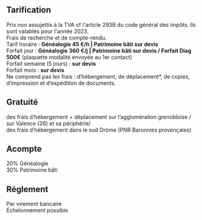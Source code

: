 ## Tarification
Prix non assujettis à la TVA cf l'article 293B du code général des impôts. Ils sont valables pour l'année 2023.  
Frais de recherche et de compte-rendu.  
Tarif horaire : **Généalogie 45 €/h | Patrimoine bâti sur devis**  
Forfait jour : **Généalogie 360 €/j | Patrimoine bâti sur devis / Forfait Diag 500€** (plaquette modalité envoyée au 1er contact)  
Forfait semaine (5 jours) : **sur devis**  
Forfait mois : **sur devis**  
Ne comprend pas les frais : d’hébergement, de déplacement*, de copies, d’impression et d’expédition de documents.  

## Gratuité
des frais d’hébergement + déplacement sur l’agglomération grenobloise / sur Valence (26) et sa périphérie/  
des frais d’hébergement dans le sud Drôme (PNR Baronnies provençales)

## Acompte
20% Généalogie  
30% Patrimoine bâti  

## Réglement
Par virement bancaire  
Échelonnement possible  